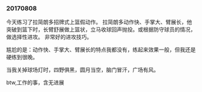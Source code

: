 ### 20170808

今天练习了拉简朗多招牌式上篮假动作。
拉简朗多动作快、手掌大、臂展长，他突破到篮下时，长臂舒展做上篮状，立马收球回声抛投。或根据防守球员的情况，做选择性进攻。
非常好的进攻技巧。

尴尬的是：动作快、手掌大、臂展长的特点我都没有，练起来效果一般，但我还是硬练到很晚。

当我关掉球场灯时，四野俱黑，圆月当空，脑门冒汗，广场有风。


btw,工作的事，含无进展


